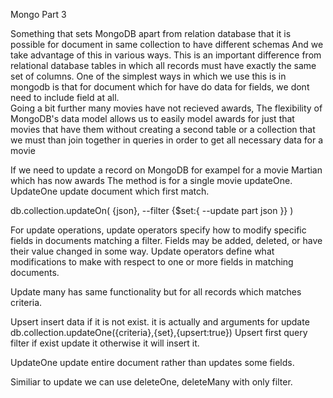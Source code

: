 Mongo Part 3

Something that sets MongoDB apart from relation database that it is possible for document in same collection to have different schemas
And we take advantage of this in various ways. This is an important difference from relational database tables in which all records must have 
exactly the same set of columns. One of the simplest ways in which we use this is in mongodb is that for document which for have do data for 
fields, we dont need to include field at all.  
Going a bit further many movies have not recieved awards, The flexibility of MongoDB's data model allows us to easily model awards for 
just that movies that have them without creating a second table or a collection that we must than join together in queries in order to get
all necessary data for a movie

If we need to update a record on MongoDB for exampel for a movie Martian which has now awards
The method is for a single movie updateOne. UpdateOne update document which first match.

db.collection.updateOn(
{json},  --filter
{$set:{  --update part
	json
}}
)

For update operations, update operators specify how to modify specific fields in documents matching a filter. Fields may be added, deleted, or have their value changed in some way.
Update operators define what modifications to make with respect to one or more fields in matching documents.

Update many has same functionality but for all records which matches criteria.

Upsert  insert data if it is not exist. it is actually and arguments for update
db.collection.updateOne({criteria},{set},{upsert:true}) 
Upsert first query filter if exist update it otherwise it will insert it.

UpdateOne update entire document rather than updates some fields. 


Similiar to update we can use deleteOne, deleteMany with only filter.








